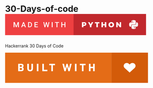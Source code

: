 # 30-Days-of-code ![py](https://github.com/sslgstat/.images/blob/master/made-with-python.svg)
Hackerrank 30 Days of Code 

![python](https://github.com/sslgstat/.images/blob/master/featured-built-with-love.svg) 
